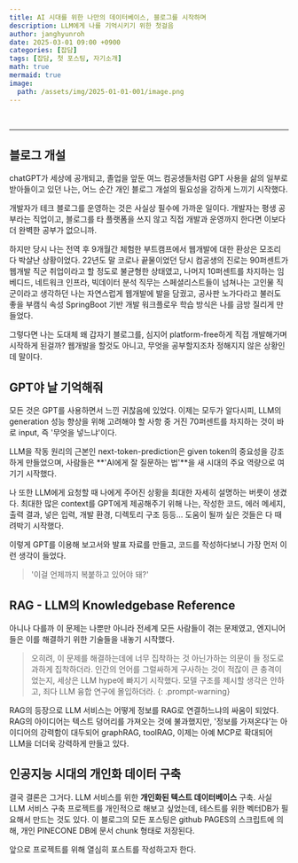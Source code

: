 ```yaml
---
title: AI 시대를 위한 나만의 데이터베이스, 블로그를 시작하며
description: LLM에게 나를 기억시키기 위한 첫걸음
author: janghyunroh
date: 2025-03-01 09:00 +0900
categories: [잡담]
tags: [잡담, 첫 포스팅, 자기소개]
math: true
mermaid: true
image: 
  path: /assets/img/2025-01-01-001/image.png
---
```


 &nbsp;

---

## 블로그 개설

 chatGPT가 세상에 공개되고, 졸업을 앞둔 여느 컴공생들처럼 GPT 사용을 삶의 일부로 받아들이고 있던 나는, 어느 순간 개인 블로그 개설의 필요성을 강하게 느끼기 시작했다. 

 개발자가 테크 블로그를 운영하는 것은 사실상 필수에 가까운 일이다. 개발자는 평생 공부라는 직업이고, 블로그를 타 플랫폼을 쓰지 않고 직접 개발과 운영까지 한다면 이보다 더 완벽한 공부가 없으니까. 

 하지만 당시 나는 전역 후 9개월간 체험한 부트캠프에서 웹개발에 대한 환상은 모조리 다 박살난 상황이었다. 22년도 말 코로나 끝물이었던 당시 컴공생의 진로는 90퍼센트가 웹개발 직군 취업이라고 할 정도로 불균형한 상태였고, 나머지 10퍼센트를 차지하는 임베디드, 네트워크 인프라, 빅데이터 분석 직무는 스페셜리스트들이 넘쳐나는 고인물 직군이라고 생각하던 나는 자연스럽게 웹개발에 발을 담궜고, 공사판 노가다라고 불러도 좋을 부캠식 속성 SpringBoot 기반 개발 워크플로우 학습 방식은 나를 금방 질리게 만들었다. 

 그렇다면 나는 도대체 왜 갑자기 블로그를, 심지어 platform-free하게 직접 개발해가며 시작하게 된걸까? 웹개발을 할것도 아니고, 무엇을 공부할지조차 정해지지 않은 상황인데 말이다.


## GPT야 날 기억해줘

 모든 것은 GPT를 사용하면서 느낀 귀찮음에 있었다. 이제는 모두가 알다시피, LLM의 generation 성능 향상을 위해 고려해야 할 사항 중 거진 70퍼센트를 차지하는 것이 바로 input, 즉 '무엇을 넣느냐'이다. 


 LLM을 작동 원리의 근본인 next-token-prediction은 given token의 중요성을 강조하게 만들었으며, 사람들은 **'AI에게 잘 질문하는 법'**을 새 시대의 주요 역량으로 여기기 시작했다. 

 나 또한 LLM에게 요청할 때 나에게 주어진 상황을 최대한 자세히 설명하는 버릇이 생겼다. 최대한 많은 context를 GPT에게 제공해주기 위해 나는, 작성한 코드, 에러 메세지, 출력 결과, 넣은 입력, 개발 환경, 디렉토리 구조 등등... 도움이 될까 싶은 것들은 다 때려박기 시작했다. 

 이렇게 GPT를 이용해 보고서와 발표 자료를 만들고, 코드를 작성하다보니 가장 먼저 이런 생각이 들었다. 
 
 > '이걸 언제까지 복붙하고 있어야 돼?'

## RAG - LLM의 Knowledgebase Reference

 아니나 다를까 이 문제는 나뿐만 아니라 전세계 모든 사람들이 겪는 문제였고, 엔지니어들은 이를 해결하기 위한 기술들을 내놓기 시작했다. 
 
 > 오히려, 이 문제를 해결하는데에 너무 집착하는 것 아닌가하는 의문이 들 정도로 과하게 집착하더라. 인간의 언어를 그럴싸하게 구사하는 것이 적잖이 큰 충격이었는지, 세상은 LLM hype에 빠지기 시작했다. 모델 구조를 제시할 생각은 안하고, 죄다 LLM 융합 연구에 몰입하더라.
 {: .prompt-warning}

 RAG의 등장으로 LLM 서비스는 어떻게 정보를 RAG로 연결하느냐의 싸움이 되었다. RAG의 아이디어는 텍스트 덩어리를 가져오는 것에 불과했지만, '정보를 가져온다'는 아이디어의 강력함이 대두되어 graphRAG, toolRAG, 이제는 아예 MCP로 확대되어 LLM을 더더욱 강력하게 만들고 있다. 

## 인공지능 시대의 개인화 데이터 구축

 결국 결론은 그거다. LLM 서비스를 위한 **개인화된 텍스트 데이터베이스** 구축. 사실 LLM 서비스 구축 프로젝트를 개인적으로 해보고 싶었는데, 테스트를 위한 벡터DB가 필요해서 만드는 것도 있다. 이 블로그의 모든 포스팅은 github PAGES의 스크립트에 의해, 개인 PINECONE DB에 문서 chunk 형태로 저장된다. 

 앞으로 프로젝트를 위해 열심히 포스트를 작성하고자 한다. 
